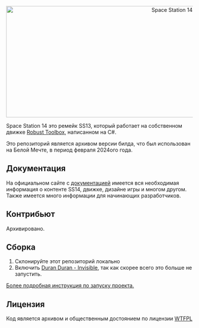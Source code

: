 <p align="center"> <img alt="Space Station 14" width="880" height="300" src="https://raw.githubusercontent.com/space-wizards/asset-dump/de329a7898bb716b9d5ba9a0cd07f38e61f1ed05/github-logo.svg" /></p>

Space Station 14 это ремейк SS13, который работает на собственном движке [Robust Toolbox](https://github.com/space-wizards/RobustToolbox), написанном на C#.

Это репозиторий является архивом версии билда, что был использован на Белой Мечте, в период февраля 2024ого года.

## Документация

На официальном сайте с [документацией](https://docs.spacestation14.io/) имеется вся необходимая информация о контенте SS14, движке, дизайне игры и многом другом. Также имеется много информации для начинающих разработчиков.

## Контрибьют

Архивировано. 

## Сборка

1. Склонируйте этот репозиторий локально
2. Включить [Duran Duran - Invisible](https://www.youtube.com/watch?v=SMCd5zrsFpE), так как скорее всего это больше не запустить.

[Более подробная инструкция по запуску проекта.](https://docs.spacestation14.io/getting-started/dev-setup)

## Лицензия

Код является архивом и общественным достоянием по лицензии [WTFPL](http://www.wtfpl.net/)
